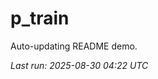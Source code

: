 # p_train

Auto-updating README demo.

<!--START_SECTION:status-->
_Last run: 2025-08-30 04:22 UTC_
<!--END_SECTION:status-->







































































































































































































































